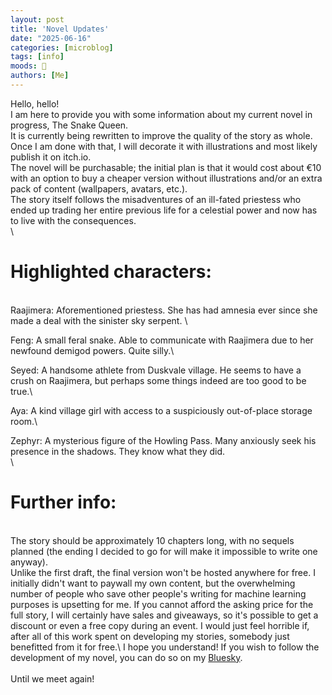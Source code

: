 ```yaml
---
layout: post
title: 'Novel Updates'
date: "2025-06-16"
categories: [microblog]
tags: [info] 
moods: 🐍
authors: [Me]
---
```

Hello, hello!\
I am here to provide you with some information about my current novel in progress, The Snake Queen.   \
It is currently being rewritten to improve the quality of the story as whole. Once I am done with that, I will decorate it with illustrations and most likely publish it on itch.io.\
The novel will be purchasable; the initial plan is that it would cost about €10 with an option to buy a cheaper version without illustrations and/or an extra pack of content (wallpapers, avatars, etc.).\
The story itself follows the misadventures of an ill-fated priestess who ended up trading her entire previous life for a celestial power and now has to live with the consequences.\
\
# Highlighted characters:

\
Raajimera: Aforementioned priestess. She has had amnesia ever since she made a deal with the sinister sky serpent. \

Feng: A small feral snake. Able to communicate with Raajimera due to her newfound demigod powers. Quite silly.\

Seyed: A handsome athlete from Duskvale village. He seems to have a crush on Raajimera, but perhaps some things indeed are too good to be true.\

Aya: A kind village girl with access to a suspiciously out-of-place storage room.\

Zephyr: A mysterious figure of the Howling Pass. Many anxiously seek his presence in the shadows. They know what they did.\
\
# Further info:
\
The story should be approximately 10 chapters long, with no sequels planned (the ending I decided to go for will make it impossible to write one anyway).\
Unlike the first draft, the final version won't be hosted anywhere for free. I initially didn't want to paywall my own content, but the overwhelming number of people who save other people's writing for machine learning purposes is upsetting for me. If you cannot afford the asking price for the full story, I will certainly have sales and giveaways, so it's possible to get a discount or even a free copy during an event. I would just feel horrible if, after all of this work spent on developing my stories, somebody just benefitted from it for free.\ 
I hope you understand! If you wish to follow the development of my novel, you can do so on my [Bluesky](https://bsky.app/profile/ypsilenna.art). \
\
Until we meet again!
